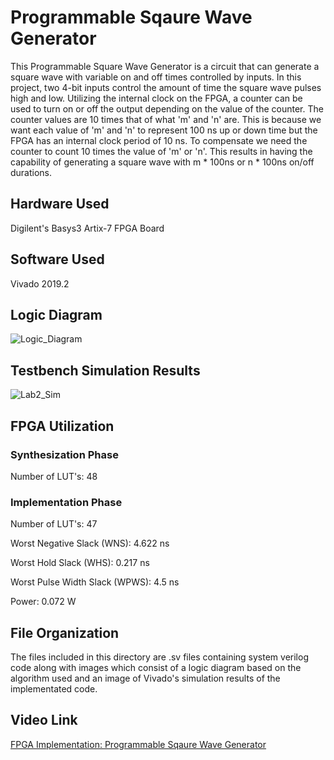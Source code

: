 # Programmable Sqaure Wave Generator

This Programmable Square Wave Generator is a circuit that can generate a square wave with variable on and off times controlled by inputs. In this project, two 4-bit inputs control the amount of time the square wave pulses high and low. Utilizing the internal clock on the FPGA, a counter can be used to turn on or off the output depending on the value of the counter. The counter values are 10 times that of what 'm' and 'n' are. This is because we want each value of 'm' and 'n' to represent 100 ns up or down time but the FPGA has an internal clock period of 10 ns. To compensate we need the counter to count 10 times the value of 'm' or 'n'. This results in having the capability of generating a square wave with m * 100ns or n * 100ns on/off durations.

## Hardware Used

Digilent's Basys3 Artix-7 FPGA Board

## Software Used

Vivado 2019.2

## Logic Diagram

![Logic_Diagram](https://user-images.githubusercontent.com/89544050/153112242-b536d4c9-c28b-4b53-9f88-884fedc21328.png)

## Testbench Simulation Results

![Lab2_Sim](https://user-images.githubusercontent.com/89544050/153112279-1903a036-9123-4fc9-bf92-24c72219b424.png)

## FPGA Utilization

### Synthesization Phase

Number of LUT's: 48

### Implementation Phase

Number of LUT's: 47

Worst Negative Slack (WNS): 4.622 ns

Worst Hold Slack (WHS): 0.217 ns

Worst Pulse Width Slack (WPWS): 4.5 ns

Power: 0.072 W

## File Organization

The files included in this directory are .sv files containing system verilog code along with images which consist of a logic diagram based on the algorithm used and an image of Vivado's simulation results of the implementated code.

## Video Link

[FPGA Implementation: Programmable Sqaure Wave Generator](https://youtu.be/mK-iXRkY900)
